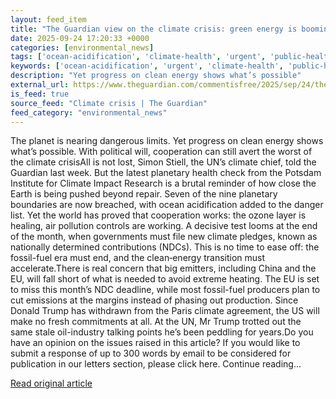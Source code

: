 ```yaml
---
layout: feed_item
title: "The Guardian view on the climate crisis: green energy is booming – but fossil fuels need to shrink too | Editorial"
date: 2025-09-24 17:20:33 +0000
categories: [environmental_news]
tags: ['ocean-acidification', 'climate-health', 'urgent', 'public-health', 'marine-impacts', 'emissions', 'fossil-fuels']
keywords: ['ocean-acidification', 'urgent', 'climate-health', 'public-health', 'marine-impacts', 'guardian', 'climate', 'view']
description: "Yet progress on clean energy shows what’s possible"
external_url: https://www.theguardian.com/commentisfree/2025/sep/24/the-guardian-view-on-the-climate-crisis-green-energy-is-booming-but-fossil-fuels-need-to-shrink-too
is_feed: true
source_feed: "Climate crisis | The Guardian"
feed_category: "environmental_news"
---
```


The planet is nearing dangerous limits. Yet progress on clean energy shows what’s possible. With political will, cooperation can still avert the worst of the climate crisisAll is not lost, Simon Stiell, the UN’s climate chief, told the Guardian last week. But the latest planetary health check from the Potsdam Institute for Climate Impact Research is a brutal reminder of how close the Earth is being pushed beyond repair. Seven of the nine planetary boundaries are now breached, with ocean acidification added to the danger list. Yet the world has proved that cooperation works: the ozone layer is healing, air pollution controls are working. A decisive test looms at the end of the month, when governments must file new climate pledges, known as nationally determined contributions (NDCs). This is no time to ease off: the fossil-fuel era must end, and the clean‑energy transition must accelerate.There is real concern that big emitters, including China and the EU, will fall short of what is needed to avoid extreme heating. The EU is set to miss this month’s NDC deadline, while most fossil-fuel producers plan to cut emissions at the margins instead of phasing out production. Since Donald Trump has withdrawn from the Paris climate agreement, the US will make no fresh commitments at all. At the UN, Mr&nbsp;Trump trotted out the same stale oil-industry talking points he’s been peddling for years.Do you have an opinion on the issues raised in this article? If you would like to submit a response of up to 300 words by email to be considered for publication in our letters section, please click here. Continue reading...

[Read original article](https://www.theguardian.com/commentisfree/2025/sep/24/the-guardian-view-on-the-climate-crisis-green-energy-is-booming-but-fossil-fuels-need-to-shrink-too)
